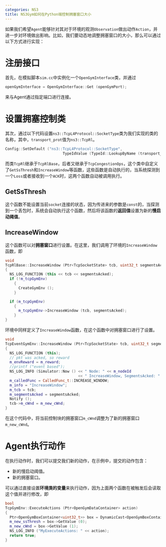 ```yaml
---
categories: NS3
title: NS3Gym如何在Python端控制拥塞窗口大小
---
```


如果我们希望`Agent`能够针对其对于环境的观测`Observation`做出动作`Action`，并进一步对环境做出影响。比如，我们要动态地调整拥塞窗口的大小，那么可以通过以下方式进行实现：

# 注册接口

首先，在模拟脚本`sim.cc`中实例化一个`OpenGymInterface`类，并通过

```c++
openGymInterface = OpenGymInterface::Get (openGymPort);
```

来与Agent通过指定端口进行连接。

# 设置拥塞控制类

其次，通过以下代码设置`ns3::TcpL4Protocol::SocketType`类为我们实现的类的名称，其中，`transport_prot`值为`ns3::TcpRl`。

```c++
Config::SetDefault ("ns3::TcpL4Protocol::SocketType",
                          TypeIdValue (TypeId::LookupByName (transport_prot)));
```

而类`TcpRl`继承于`TcpRlBase`，后者又继承于`TcpCongestionOps`，这个类中自定义了`GetSsThresh`和`IncreaseWindow`等函数，这些函数是自动执行的，当系统探测到一个`Loss`或者接收到一个`ACK`时，这两个函数自动被调用执行。

## GetSsThresh

这个函数不能设置当前`socket`连接的状态，因为传进来的参数是`const`的，当探测到一个丢包时，系统会自动执行这个函数，然后将该函数的**返回值**设置为新的**慢启动阈值**。

## IncreaseWindow

这个函数可以对**拥塞窗口**进行设置。在这里，我们调用了环境的`IncreaseWindow`函数，即

```c++
void
TcpRlBase::IncreaseWindow (Ptr<TcpSocketState> tcb, uint32_t segmentsAcked)
{
  NS_LOG_FUNCTION (this << tcb << segmentsAcked);
  if (!m_tcpGymEnv)
    {
      CreateGymEnv ();
    }

  if (m_tcpGymEnv)
    {
      m_tcpGymEnv->IncreaseWindow (tcb, segmentsAcked);
    }
}
```

环境中同样定义了`IncreaseWindow`函数，在这个函数中对拥塞窗口进行了设置。

```c++
void
TcpEventGymEnv::IncreaseWindow (Ptr<TcpSocketState> tcb, uint32_t segmentsAcked)
{
  NS_LOG_FUNCTION (this);
  // pkt was acked, so reward
  m_envReward = m_reward;
  //printf ("event based");
  NS_LOG_INFO (Simulator::Now () << " Node: " << m_nodeId
                                 << " IncreaseWindow, SegmentsAcked: " << segmentsAcked);
  m_calledFunc = CalledFunc_t::INCREASE_WINDOW;
  m_info = "IncreaseWindow";
  m_tcb = tcb;
  m_segmentsAcked = segmentsAcked;
  Notify ();
  tcb->m_cWnd = m_new_cWnd;
}
```

在这个代码中，将当前控制块的拥塞窗口`m_cWnd`调整为了新的拥塞窗口`m_new_cWnd`。

# Agent执行动作

在执行动作时，我们可以提交我们新的动作，在示例中，提交的动作包含：

- 新的慢启动阈值。
- 新的拥塞窗口。

可以通过直接设置**环境类的变量**来执行动作，因为上面两个函数在被触发后会读取这个值并进行修改，即

```c++
bool
TcpGymEnv::ExecuteActions (Ptr<OpenGymDataContainer> action)
{
  Ptr<OpenGymBoxContainer<uint32_t>> box = DynamicCast<OpenGymBoxContainer<uint32_t>> (action);
  m_new_ssThresh = box->GetValue (0);
  m_new_cWnd = box->GetValue (1);
  NS_LOG_INFO ("MyExecuteActions: " << action);
  return true;
}
```

